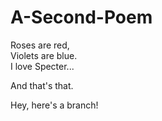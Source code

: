 # A-Second-Poem
Roses are red, <br>
Violets are blue.<br>
I love Specter...

And that's that.

Hey, here's a branch!
